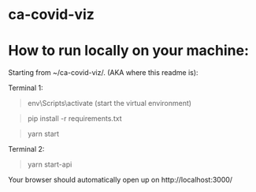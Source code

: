 # ca-covid-viz

# How to run locally on your machine:
Starting from ~/ca-covid-viz/. (AKA where this readme is):

Terminal 1:
> env\Scripts\activate (start the virtual environment)

> pip install -r requirements.txt

> yarn start

Terminal 2:

> yarn start-api

Your browser should automatically open up on http://localhost:3000/